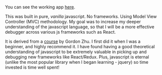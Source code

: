 You can see the working app [here](https://todo-vanilla-js.herokuapp.com/).

This was built in pure, *vanilla* javascript. No frameworks. Using Model View Controller (MVC) methodology.
My goal was to increase my deeper understanding of the javascript language, so that I will be a more effective debugger across various js frameworks such as React.

It is derived from a [course](https://watchandcode.com/p/practical-javascript) by Gordon Zhu. I first did it when I was a beginner, and highly recommend it.
I have found having a good theoretical understanding of javascript to be extremely valuable in picking up and debugging new frameworks like React/Redux.
Plus, javascript is eternal (unlike the most popular library when I began learning - jquery) so time invested is time well spent!
